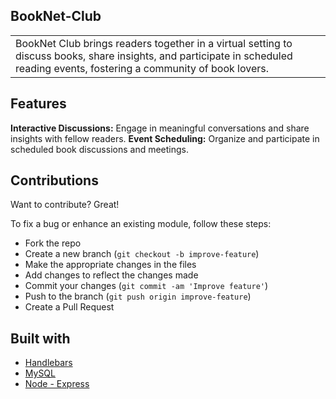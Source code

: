 ## BookNet-Club

<table>
<tr>
<td>
  BookNet Club brings readers together in a virtual setting to discuss books, share insights, and participate in scheduled reading events, fostering a community of book lovers.
</td>
</tr>
</table>

## Features

**Interactive Discussions:** Engage in meaningful conversations and share insights with fellow readers.
**Event Scheduling:** Organize and participate in scheduled book discussions and meetings.


## Contributions

Want to contribute? Great!

To fix a bug or enhance an existing module, follow these steps:

- Fork the repo
- Create a new branch (`git checkout -b improve-feature`)
- Make the appropriate changes in the files
- Add changes to reflect the changes made
- Commit your changes (`git commit -am 'Improve feature'`)
- Push to the branch (`git push origin improve-feature`)
- Create a Pull Request

## Built with

- [Handlebars](https://handlebarsjs.com/)
- [MySQL](https://www.mysql.com/)
- [Node - Express](https://nodejs.org/en/)



